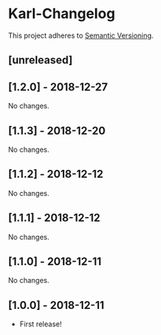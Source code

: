 # Karl-Changelog

This project adheres to [Semantic Versioning](http://semver.org/).

## [unreleased]

## [1.2.0] - 2018-12-27

No changes.

## [1.1.3] - 2018-12-20

No changes.

## [1.1.2] - 2018-12-12

No changes.

## [1.1.1] - 2018-12-12

No changes.

## [1.1.0] - 2018-12-11

No changes.

## [1.0.0] - 2018-12-11

- First release!
